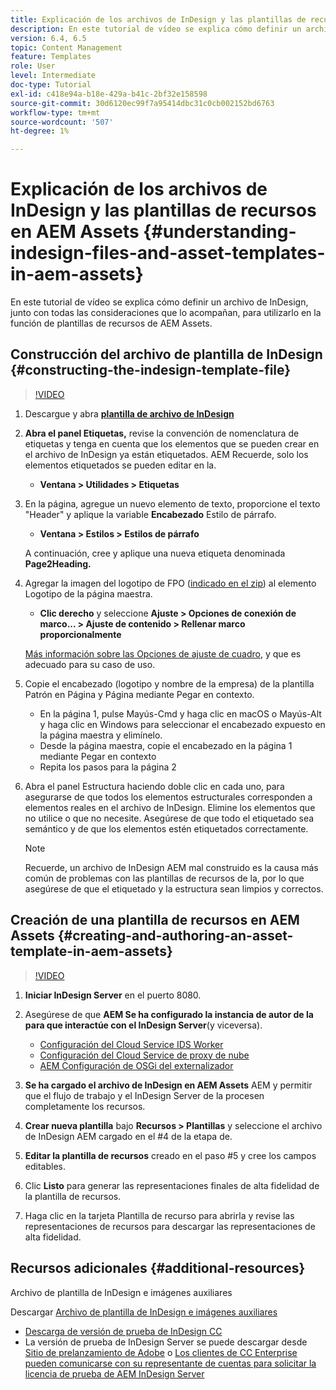 ```yaml
---
title: Explicación de los archivos de InDesign y las plantillas de recursos en AEM Assets
description: En este tutorial de vídeo se explica cómo definir un archivo de InDesign, junto con todas las consideraciones que lo acompañan, para utilizarlo en la función de plantillas de recursos de AEM Assets.
version: 6.4, 6.5
topic: Content Management
feature: Templates
role: User
level: Intermediate
doc-type: Tutorial
exl-id: c418e94a-b18e-429a-b41c-2bf32e158598
source-git-commit: 30d6120ec99f7a95414dbc31c0cb002152bd6763
workflow-type: tm+mt
source-wordcount: '507'
ht-degree: 1%

---
```


# Explicación de los archivos de InDesign y las plantillas de recursos en AEM Assets {#understanding-indesign-files-and-asset-templates-in-aem-assets}

En este tutorial de vídeo se explica cómo definir un archivo de InDesign, junto con todas las consideraciones que lo acompañan, para utilizarlo en la función de plantillas de recursos de AEM Assets.

## Construcción del archivo de plantilla de InDesign {#constructing-the-indesign-template-file}

>[!VIDEO](https://video.tv.adobe.com/v/19293?quality=12&learn=on)

1. Descargue y abra [**plantilla de archivo de InDesign**](assets/asset-templates-tutorial-video--supporting-files.zip)
2. **Abra el panel Etiquetas,** revise la convención de nomenclatura de etiquetas y tenga en cuenta que los elementos que se pueden crear en el archivo de InDesign ya están etiquetados. AEM Recuerde, solo los elementos etiquetados se pueden editar en la.

   * **Ventana > Utilidades > Etiquetas**

3. En la página, agregue un nuevo elemento de texto, proporcione el texto &quot;Header&quot; y aplique la variable **Encabezado** Estilo de párrafo.

   * **Ventana > Estilos > Estilos de párrafo**

   A continuación, cree y aplique una nueva etiqueta denominada **Page2Heading.**

4. Agregar la imagen del logotipo de FPO ([indicado en el zip](assets/asset-templates-tutorial-video--supporting-files.zip)) al elemento Logotipo de la página maestra.

   * **Clic derecho** y seleccione **Ajuste > Opciones de conexión de marco... > Ajuste de contenido > Rellenar marco proporcionalmente**

   [Más información sobre las Opciones de ajuste de cuadro](https://helpx.adobe.com/indesign/using/frames-objects.html#fitting_objects_to_frames), y que es adecuado para su caso de uso.

5. Copie el encabezado (logotipo y nombre de la empresa) de la plantilla Patrón en Página y Página mediante Pegar en contexto.

   * En la página 1, pulse Mayús-Cmd y haga clic en macOS o Mayús-Alt y haga clic en Windows para seleccionar el encabezado expuesto en la página maestra y elimínelo.
   * Desde la página maestra, copie el encabezado en la página 1 mediante Pegar en contexto
   * Repita los pasos para la página 2

6. Abra el panel Estructura haciendo doble clic en cada uno, para asegurarse de que todos los elementos estructurales corresponden a elementos reales en el archivo de InDesign. Elimine los elementos que no utilice o que no necesite. Asegúrese de que todo el etiquetado sea semántico y de que los elementos estén etiquetados correctamente.

   >[!NOTE]
   >
   >Recuerde, un archivo de InDesign AEM mal construido es la causa más común de problemas con las plantillas de recursos de la, por lo que asegúrese de que el etiquetado y la estructura sean limpios y correctos.

## Creación de una plantilla de recursos en AEM Assets {#creating-and-authoring-an-asset-template-in-aem-assets}

>[!VIDEO](https://video.tv.adobe.com/v/19294?quality=12&learn=on)

1. **Iniciar InDesign Server** en el puerto 8080.
2. Asegúrese de que **AEM Se ha configurado la instancia de autor de la para que interactúe con el InDesign Server**(y viceversa).

   * [Configuración del Cloud Service IDS Worker](http://localhost:4502/etc/cloudservices/proxy/ids.html)
   * [Configuración del Cloud Service de proxy de nube](http://localhost:4502/etc/cloudservices/proxy.html)
   * [AEM Configuración de OSGi del externalizador](http://localhost:4502/system/console/configMgr)

3. **Se ha cargado el archivo de InDesign en AEM Assets** AEM y permitir que el flujo de trabajo y el InDesign Server de la procesen completamente los recursos.
4. **Crear nueva plantilla** bajo **Recursos > Plantillas** y seleccione el archivo de InDesign AEM cargado en el #4 de la etapa de.
5. **Editar la plantilla de recursos** creado en el paso #5 y cree los campos editables.
6. Clic **Listo** para generar las representaciones finales de alta fidelidad de la plantilla de recursos.
7. Haga clic en la tarjeta Plantilla de recurso para abrirla y revise las representaciones de recursos para descargar las representaciones de alta fidelidad.

## Recursos adicionales {#additional-resources}

Archivo de plantilla de InDesign e imágenes auxiliares

Descargar [Archivo de plantilla de InDesign e imágenes auxiliares](assets/asset-templates-tutorial-video--supporting-files-1.zip)

* [Descarga de versión de prueba de InDesign CC](https://creative.adobe.com/products/download/indesign)
* La versión de prueba de InDesign Server se puede descargar desde [Sitio de prelanzamiento de Adobe](https://www.adobeprerelease.com/) o [Los clientes de CC Enterprise pueden comunicarse con su representante de cuentas para solicitar la licencia de prueba de AEM InDesign Server](https://www.adobe.com/products/indesignserver/faq.html)
